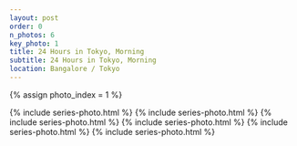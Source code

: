 ```yaml
---
layout: post
order: 0
n_photos: 6
key_photo: 1
title: 24 Hours in Tokyo, Morning
subtitle: 24 Hours in Tokyo, Morning
location: Bangalore / Tokyo
---
```


{% assign photo_index = 1 %}

{% include series-photo.html %}
{% include series-photo.html %}
{% include series-photo.html %}
{% include series-photo.html %}
{% include series-photo.html %}
{% include series-photo.html %}
